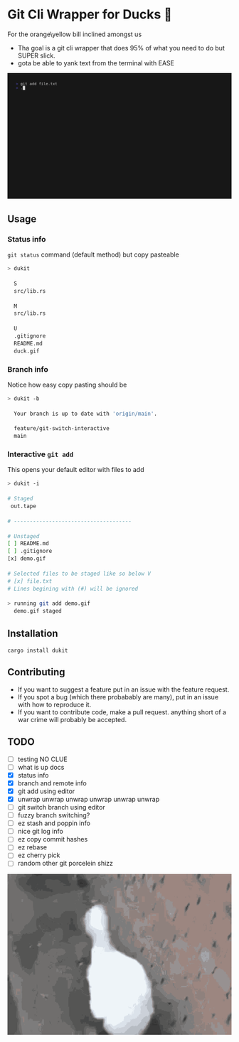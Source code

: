 # Git Cli Wrapper for Ducks 🦆

For the orange\yellow bill inclined amongst us
- Tha goal is a git cli wrapper that does 95% of what you need to do but SUPER slick.
- gota be able to yank text from the terminal with EASE

![demo](demo.gif)

## Usage
### Status info
`git status` command (default method) but copy pasteable
```sh
> dukit

  S
  src/lib.rs

  M
  src/lib.rs

  U
  .gitignore
  README.md
  duck.gif
```
### Branch info 
Notice how easy copy pasting should be 

```sh
> dukit -b

  Your branch is up to date with 'origin/main'.

  feature/git-switch-interactive
  main

```
### Interactive `git add` 
This opens your default editor with files to add

```sh
> dukit -i

# Staged
 out.tape

# -------------------------------------

# Unstaged
[ ] README.md
[ ] .gitignore
[x] demo.gif

# Selected files to be staged like so below V
# [x] file.txt
# Lines begining with (#) will be ignored

> running git add demo.gif
  demo.gif staged

```
## Installation
```
cargo install dukit
```



## Contributing
- If you want to suggest a feature put in an issue with the feature request.
- If you spot a bug (which there probabably are many), put in an issue with how to reproduce it. 
- If you want to contribute code, make a pull request. anything short of a war crime will probably be accepted.

## TODO
- [ ] testing NO CLUE 
- [ ] what is up docs 
- [x] status info
- [x] branch and remote info
- [x] git add using editor
- [x] unwrap unwrap unwrap unwrap unwrap unwrap 
- [ ] git switch branch using editor
- [ ] fuzzy branch switching?
- [ ] ez stash and poppin info 
- [ ] nice git log info
- [ ] ez copy commit hashes 
- [ ] ez rebase
- [ ] ez cherry pick 
- [ ] random other git porcelein shizz 

![duck duck duck duck](duck.gif)

